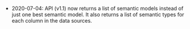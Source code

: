 * 2020-07-04: API (v1.1) now returns a list of semantic models instead of just one best semantic model. It also returns a list of semantic types for each column in the data sources.